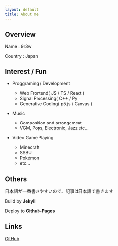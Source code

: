 ```yaml
---
layout: default
title: About me
---
```


## Overview

Name : 9r3w

Country : Japan

## Interest / Fun

- Proggraming / Development
  - Web Frontend( JS / TS / React )
  - Signal Processing( C++ / Py )
  - Generative Coding( p5.js / Canvas )

- Music
  - Composition and arrangement
  - VGM, Pops, Electronic, Jazz etc…

- Video Game Playing
  - Minecraft
  - SSBU
  - Pokémon
  - etc…

## Others

日本語が一番書きやすいので、記事は日本語で書きます

Build by **Jekyll**

Deploy to **Github-Pages**

## Links

[GitHub](https://github.com/9r3w/)
